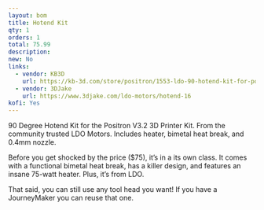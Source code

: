 ```yaml
---
layout: bom
title: Hotend Kit
qty: 1
orders: 1
total: 75.99
description: 
new: No
links: 
  - vendor: KB3D
    url: https://kb-3d.com/store/positron/1553-ldo-90-hotend-kit-for-positron-v32-3d-printer-1725633746505.html
  - vendor: 3DJake
    url: https://www.3djake.com/ldo-motors/hotend-16
kofi: Yes
---
```


90 Degree Hotend Kit for the Positron V3.2 3D Printer Kit. From the community trusted LDO Motors. Includes heater,
bimetal heat break, and 0.4mm nozzle.

Before you get shocked by the price ($75), it’s in a its own class. It comes with a functional bimetal heat
break, has a killer design, and features an insane 75-watt heater. Plus, it’s from LDO.

That said, you can still use any tool head you want! If you have a JourneyMaker you can reuse that one.